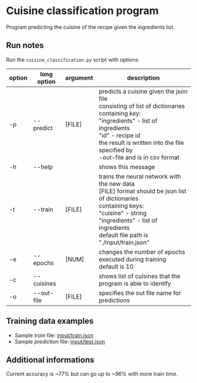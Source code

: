 # Cuisine classification program
Program predicting the cuisine of the recipe given the ingredients list.

## Run notes
Run the ```cuisine_classification.py``` script with options:

| option | long option | argument | description                                                                                                                                                                                                                                                 |
|--------|-------------|----------|-------------------------------------------------------------------------------------------------------------------------------------------------------------------------------------------------------------------------------------------------------------|
| -p     | --predict   | [FILE]   | predicts a cuisine given the json file <br/> consisting of list of dictionaries containing key: <br/> "ingredients" - list of ingredients <br/> "id" - recipe id<br/> the result is written into the file specified by <br/> -out-file and is in csv format |
| -h     |  --help     |          |  shows this message                                                                                                                                                                                                                                          |
| -t     |  --train    | [FILE]   |  trains the neural network with the new data <br/> [FILE] format should be json list of dictionaries <br/> containing keys: <br/> "cuisine" - string <br/> "ingredients" - list of ingredients<br/> default file path is "./input/train.json"                |
| -e     |  --epochs   | [NUM]    | changes the number of epochs executed during training <br/> default is 10                                                                                                                                                                                    |
| -c     |  --cuisines |          |  shows list of cuisines that the program is able to identify                                                                                                                                                                                                |
| -o     |  --out-file |  [FILE]  |  specifies the out file name for predictions                                                                                                                                                                                                                |

## Training data examples

* Sample _train_ file: [input/train.json](https://github.com/lpiekarski/cuisine-classification/blob/master/input/train.json)
* Sample _prediction_ file: [input/test.json](https://github.com/lpiekarski/cuisine-classification/blob/master/input/test.json)

## Additional informations

Current accuracy is _~77%_ but can go up to _~96%_ with more train time.
